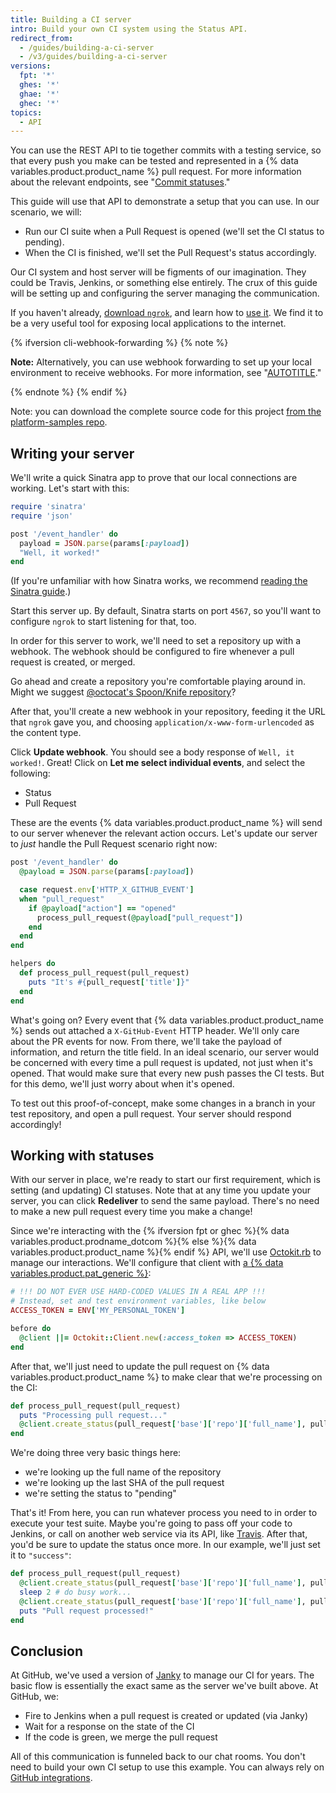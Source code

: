 ```yaml
---
title: Building a CI server
intro: Build your own CI system using the Status API.
redirect_from:
  - /guides/building-a-ci-server
  - /v3/guides/building-a-ci-server
versions:
  fpt: '*'
  ghes: '*'
  ghae: '*'
  ghec: '*'
topics:
  - API
---
```




You can use the REST API to tie together commits with
a testing service, so that every push you make can be tested and represented
in a {% data variables.product.product_name %} pull request. For more information about the relevant endpoints, see "[Commit statuses][status API]."

This guide will use that API to demonstrate a setup that you can use.
In our scenario, we will:

* Run our CI suite when a Pull Request is opened (we'll set the CI status to pending).
* When the CI is finished, we'll set the Pull Request's status accordingly.

Our CI system and host server will be figments of our imagination. They could be
Travis, Jenkins, or something else entirely. The crux of this guide will be setting up
and configuring the server managing the communication.

If you haven't already, [download `ngrok`][ngrok], and learn how
to [use it][using ngrok]. We find it to be a very useful tool for exposing local
applications to the internet.

{% ifversion cli-webhook-forwarding %}
{% note %}

**Note:** Alternatively, you can use webhook forwarding to set up your local environment to receive webhooks. For more information, see "[AUTOTITLE](/webhooks-and-events/webhooks/receiving-webhooks-with-the-github-cli)."

{% endnote %}
{% endif %}

Note: you can download the complete source code for this project
[from the platform-samples repo][platform samples].

## Writing your server

We'll write a quick Sinatra app to prove that our local connections are working.
Let's start with this:

``` ruby
require 'sinatra'
require 'json'

post '/event_handler' do
  payload = JSON.parse(params[:payload])
  "Well, it worked!"
end
```

(If you're unfamiliar with how Sinatra works, we recommend [reading the Sinatra guide][Sinatra].)

Start this server up. By default, Sinatra starts on port `4567`, so you'll want
to configure `ngrok` to start listening for that, too.

In order for this server to work, we'll need to set a repository up with a webhook. The webhook should be configured to fire whenever a pull request is created, or merged.

Go ahead and create a repository you're comfortable playing around in. Might we suggest [@octocat's Spoon/Knife repository](https://github.com/octocat/Spoon-Knife)?

After that, you'll create a new webhook in your repository, feeding it the URL that `ngrok` gave you, and choosing `application/x-www-form-urlencoded` as the content type.

Click **Update webhook**. You should see a body response of `Well, it worked!`.
Great! Click on **Let me select individual events**, and select the following:

* Status
* Pull Request

These are the events {% data variables.product.product_name %} will send to our server whenever the relevant action
occurs. Let's update our server to *just* handle the Pull Request scenario right now:

``` ruby
post '/event_handler' do
  @payload = JSON.parse(params[:payload])

  case request.env['HTTP_X_GITHUB_EVENT']
  when "pull_request"
    if @payload["action"] == "opened"
      process_pull_request(@payload["pull_request"])
    end
  end
end

helpers do
  def process_pull_request(pull_request)
    puts "It's #{pull_request['title']}"
  end
end
```

What's going on? Every event that {% data variables.product.product_name %} sends out attached a `X-GitHub-Event`
HTTP header. We'll only care about the PR events for now. From there, we'll
take the payload of information, and return the title field. In an ideal scenario,
our server would be concerned with every time a pull request is updated, not just
when it's opened. That would make sure that every new push passes the CI tests.
But for this demo, we'll just worry about when it's opened.

To test out this proof-of-concept, make some changes in a branch in your test
repository, and open a pull request. Your server should respond accordingly!

## Working with statuses

With our server in place, we're ready to start our first requirement, which is
setting (and updating) CI statuses. Note that at any time you update your server,
you can click **Redeliver** to send the same payload. There's no need to make a
new pull request every time you make a change!

Since we're interacting with the {% ifversion fpt or ghec %}{% data variables.product.prodname_dotcom %}{% else %}{% data variables.product.product_name %}{% endif %} API, we'll use [Octokit.rb][octokit.rb]
to manage our interactions. We'll configure that client with
[a {% data variables.product.pat_generic %}][access token]:

``` ruby
# !!! DO NOT EVER USE HARD-CODED VALUES IN A REAL APP !!!
# Instead, set and test environment variables, like below
ACCESS_TOKEN = ENV['MY_PERSONAL_TOKEN']

before do
  @client ||= Octokit::Client.new(:access_token => ACCESS_TOKEN)
end
```

After that, we'll just need to update the pull request on {% data variables.product.product_name %} to make clear
that we're processing on the CI:

``` ruby
def process_pull_request(pull_request)
  puts "Processing pull request..."
  @client.create_status(pull_request['base']['repo']['full_name'], pull_request['head']['sha'], 'pending')
end
```

We're doing three very basic things here:

* we're looking up the full name of the repository
* we're looking up the last SHA of the pull request
* we're setting the status to "pending"

That's it! From here, you can run whatever process you need to in order to execute
your test suite. Maybe you're going to pass off your code to Jenkins, or call
on another web service via its API, like [Travis][travis api]. After that, you'd
be sure to update the status once more. In our example, we'll just set it to `"success"`:

``` ruby
def process_pull_request(pull_request)
  @client.create_status(pull_request['base']['repo']['full_name'], pull_request['head']['sha'], 'pending')
  sleep 2 # do busy work...
  @client.create_status(pull_request['base']['repo']['full_name'], pull_request['head']['sha'], 'success')
  puts "Pull request processed!"
end
```

## Conclusion

At GitHub, we've used a version of [Janky][janky] to manage our CI for years.
The basic flow is essentially the exact same as the server we've built above.
At GitHub, we:

* Fire to Jenkins when a pull request is created or updated (via Janky)
* Wait for a response on the state of the CI
* If the code is green, we merge the pull request

All of this communication is funneled back to our chat rooms. You don't need to
build your own CI setup to use this example.
You can always rely on [GitHub integrations][integrations].

[deploy API]: /rest/reference/repos#deployments
[status API]: /rest/commits/statuses
[ngrok]: https://ngrok.com/
[using ngrok]: /webhooks/configuring/#using-ngrok
[platform samples]: https://github.com/github/platform-samples/tree/master/api/ruby/building-a-ci-server
[Sinatra]: http://www.sinatrarb.com/
[webhook]: /webhooks/
[octokit.rb]: https://github.com/octokit/octokit.rb
[access token]: /articles/creating-an-access-token-for-command-line-use
[travis api]: https://api.travis-ci.org/docs/
[janky]: https://github.com/github/janky
[heaven]: https://github.com/atmos/heaven
[hubot]: https://github.com/github/hubot
[integrations]: https://github.com/integrations
